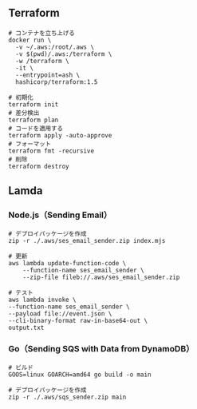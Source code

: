 ## Terraform

```shell
# コンテナを立ち上げる
docker run \
  -v ~/.aws:/root/.aws \
  -v $(pwd)/.aws:/terraform \
  -w /terraform \
  -it \
  --entrypoint=ash \
  hashicorp/terraform:1.5

# 初期化
terraform init
# 差分検出
terraform plan
# コードを適用する
terraform apply -auto-approve
# フォーマット
terraform fmt -recursive
# 削除
terraform destroy
```

## Lamda

### Node.js（Sending Email）

```shell
# デプロイパッケージを作成
zip -r ./.aws/ses_email_sender.zip index.mjs
```

```shell
# 更新
aws lambda update-function-code \
    --function-name ses_email_sender \
    --zip-file fileb://.aws/ses_email_sender.zip
```

```shell
# テスト
aws lambda invoke \
--function-name ses_email_sender \
--payload file://event.json \
--cli-binary-format raw-in-base64-out \
output.txt
```

### Go（Sending SQS with Data from DynamoDB）

```shell
# ビルド
GOOS=linux GOARCH=amd64 go build -o main
```

```shell
# デプロイパッケージを作成
zip -r ./.aws/sqs_sender.zip main
```